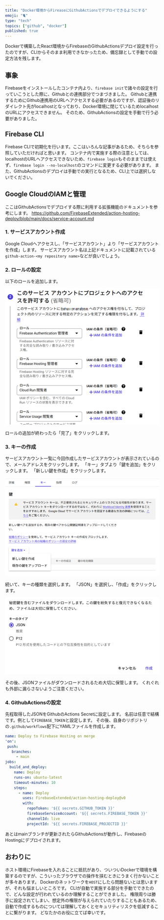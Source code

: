 ```yaml
---
title: "Docker環境からFireaseにGithubActionsでデプロイできるようにする"
emoji: "🐈"
type: "tech"
topics: ["github", "docker"]
published: true
---
```


Dockerで構築したReact環境からFirebaseのGithubActionsデプロイ設定を行ったのですが、CLIからそのまま利用できなかったため、備忘録として手動での設定方法を残します。

## 事象

Firebaseをインストールしたコンテナ内より、`firebase init`で諸々の設定を行っていこうとした際に、Githubとの連携部分でつまづきました。
Githubと連携するためにGithub連携用のURLへアクセスする必要があるのですが、認証後のリダイレクト先がlocalhostとなっており、Docker環境に閉じているためlocalhostのURLにアクセスできません。
そのため、GithubActionsの設定を手動で行う必要がありました。

## Firebase CLI

Firebase CLIで初期化を行います。ここはいろんな記事があるため、そちらを参照していただければと思います。
コンテナ内で実施する際の注意としては、localhostのURLへアクセスできないため、`firebase login`もそのままでは使えず、`firebase login --no-localhost`のコマンドに変更する必要があります。
また、GithubActionsのデプロイは手動での実行となるため、CLI上では選択しないでください。

## Google CloudのIAMと管理

ここはGithubActionsでデプロイする際に利用する拡張機能のドキュメントを参考にします。
https://github.com/FirebaseExtended/action-hosting-deploy/blob/main/docs/service-account.md

### 1. **サービスアカウント作成**

Google Cloudへアクセスし、「サービスアカウント」より「サービスアカウントを作成」します。
サービスアカウント名は上記ドキュメントに記載されている`github-action-<my repository name>`などが良いでしょう。

### 2. **ロールの設定**

以下のロールを追加します。

![](/images/e71d87efa33050/AddIAM.png)

ロールの追加が終わったら「完了」をクリックします。

### 3. **キーの作成**

サービスアカウント一覧に今回作成したサービスアカウントが表示されているので、メールアドレスをクリックします。
「キー」タブより「鍵を追加」をクリックします。
「新しい鍵を作成」をクリックします。

![](/images/e71d87efa33050/CreateKey.png)

続いて、キーの種類を選択します。
「JSON」を選択し、「作成」をクリックします。

![](/images/e71d87efa33050/CreateJson.png)

その後、JSONファイルがダウンロードされるため大切に保管します。
くれぐれも外部に漏らさないようご注意ください。

### 4. **GithubActionsの設定**

先程取得したJSONをGithubのActions Secretに設定します。
名前は任意で結構です。例として`FIREBASE_TOKEN`と設定します。
その後、自身のリポジトリの`.github/workflows`配下にYAMLファイルを作成します。

```yaml:deploy.yml
name: Deploy to Firebase Hosting on merge
'on':
 push:
   branches:
     - main
jobs:
  build_and_deploy:
    name: Deploy
    runs-on: ubuntu-latest
    timeout-minutes: 10
    steps:
      - name: Deploy
        uses: FirebaseExtended/action-hosting-deploy@v0
        with:
          repoToken: '${{ secrets.GITHUB_TOKEN }}'
          firebaseServiceAccount: '${{ secrets.FIREBASE_TOKEN }}'
          channelId: live
          projectId: '${{ secrets.FIREBASE_PROJECTID }}'
```

あとはmainブランチが更新されたらGithubActionsが動作し、FirebaseのHostingにデプロイされます。

## おわりに

ホスト環境にFirebaseを入れることに抵抗があり、ついついDockerで環境を構築するのですが、こういったブラウザでの操作を挟むときにうまく行かないことが多々あります。
Dockerのネットワークを`HOST`にしたら問題ないとは思いますが、それも悩ましいところです。
CLIが自動で実施する部分を手動でできたので、どんな設定が行われているのか理解することができました。
権限周りは勝手に設定されてしまい、想定外の権限が与えられていたりすることもあるため、自動で作成するものについては理解しておくとセキュリティリスクを低減することに繋がります。
どなたかのお役に立てば幸いです。
